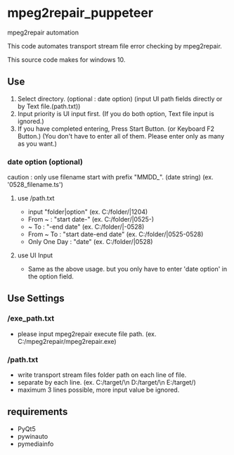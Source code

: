 # mpeg2repair_puppeteer

mpeg2repair automation

This code automates transport stream file error checking by mpeg2repair.

This source code makes for windows 10.

## Use
 1. Select directory. (optional : date option) (input UI path fields directly or by Text file.(path.txt))
 2. Input priority is UI input first. (If you do both option, Text file input is ignored.)
 3. If you have completed entering, Press Start Button. (or Keyboard F2 Button.) (You don't have to enter all of them. Please enter only as many as you want.)

### date option (optional)
caution : only use filename start with prefix "MMDD_". (date string)
(ex. '0528_filename.ts')

1. use /path.txt
   * input "folder|option" (ex. C:/folder/|1204)
    * From ~ : "start date-" (ex. C:/folder/|0525-)
    * ~ To : "-end date" (ex. C:/folder/|-0528)
    * From ~ To : "start date-end date" (ex. C:/folder/|0525-0528)
    * Only One Day : "date" (ex. C:/folder/|0528)

2. use UI Input
   * Same as the above usage. but you only have to enter 'date option' in the option field.

## Use Settings
### /exe_path.txt
 * please input mpeg2repair execute file path. (ex. C:/mpeg2repair/mpeg2repair.exe)

### /path.txt
* write transport stream files folder path on each line of file.
* separate by each line. 
  (ex.
  C:/target/\n
  D:/target/\n
  E:/target/)
* maximum 3 lines possible, more input value be ignored.

## requirements
* PyQt5
* pywinauto
* pymediainfo
